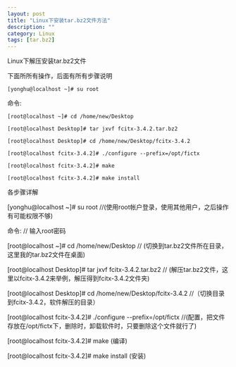 ```yaml
---
layout: post
title: "Linux下安装tar.bz2文件方法"
description: ""
category: Linux
tags: [tar.bz2]
---
```


Linux下解压安装tar.bz2文件

下面所所有操作，后面有所有步骤说明

	[yonghu@localhost ~]# su root

命令:                                        

	[root@localhost ~]# cd /home/new/Desktop

	[root@localhost Desktop]# tar jxvf fcitx-3.4.2.tar.bz2

	[root@localhost Desktop]# cd /home/new/Desktop/fcitx-3.4.2

	[root@localhost fcitx-3.4.2]# ./configure --prefix=/opt/fictx

	[root@localhost fcitx-3.4.2]# make

	[root@localhost fcitx-3.4.2]# make install

各步骤详解

[yonghu@localhost ~]# su root       //(使用root帐户登录，使用其他用户，之后操作有可能权限不够)

命令:                                             // 输入root密码

[root@localhost ~]# cd /home/new/Desktop         // (切换到tar.bz2文件所在目录，这里我的tar.bz2文件在桌面)

[root@localhost Desktop]# tar jxvf fcitx-3.4.2.tar.bz2  // (解压tar.bz2文件，这里以fcitx-3.4.2来举例，解压得到fcitx-3.4.2文件夹)

[root@localhost Desktop]# cd /home/new/Desktop/fcitx-3.4.2    //（切换目录到fcitx-3.4.2，软件解压的目录）

[root@localhost fcitx-3.4.2]# ./configure --prefix=/opt/fictx  //(配置，把文件存放在/opt/fictx下，删除时，卸载软件时，只要删除这个文件就行了)

[root@localhost fcitx-3.4.2]# make (编译)

[root@localhost fcitx-3.4.2]# make install (安装)
